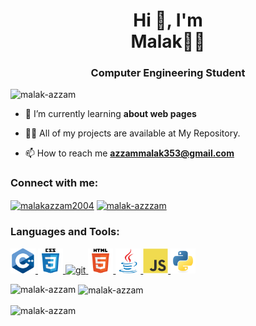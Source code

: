 <h1 align="center">Hi 👋, I'm <br> Malak🧚🏻</h1>

<h3 align="center">Computer Engineering Student</h3>

<p align="left"> <img src="https://komarev.com/ghpvc/?username=malak-azzam&label=Profile%20views&color=0e75b6&style=flat" alt="malak-azzam" /> </p>



- 🌱 I’m currently learning **about web pages**

- 👨‍💻 All of my projects are available at My Repository.

- 📫 How to reach me **azzammalak353@gmail.com**

<h3 align="left">Connect with me:</h3>
<p align="left">
<a href="https://twitter.com/malakazzam2004" target="blank"><img align="center" src="https://raw.githubusercontent.com/rahuldkjain/github-profile-readme-generator/master/src/images/icons/Social/twitter.svg" alt="malakazzam2004" height="30" width="40" /></a>
<a href="https://linkedin.com/in/malak-azzzam" target="blank"><img align="center" src="https://raw.githubusercontent.com/rahuldkjain/github-profile-readme-generator/master/src/images/icons/Social/linked-in-alt.svg" alt="malak-azzzam" height="30" width="40" /></a>
</p>

<h3 align="left">Languages and Tools:</h3>
<p align="left"> <a href="https://www.w3schools.com/cpp/" target="_blank" rel="noreferrer"> <img src="https://raw.githubusercontent.com/devicons/devicon/master/icons/cplusplus/cplusplus-original.svg" alt="cplusplus" width="40" height="40"/> </a> <a href="https://www.w3schools.com/css/" target="_blank" rel="noreferrer"> <img src="https://raw.githubusercontent.com/devicons/devicon/master/icons/css3/css3-original-wordmark.svg" alt="css3" width="40" height="40"/> </a> <a href="https://git-scm.com/" target="_blank" rel="noreferrer"> <img src="https://www.vectorlogo.zone/logos/git-scm/git-scm-icon.svg" alt="git" width="40" height="40"/> </a> <a href="https://www.w3.org/html/" target="_blank" rel="noreferrer"> <img src="https://raw.githubusercontent.com/devicons/devicon/master/icons/html5/html5-original-wordmark.svg" alt="html5" width="40" height="40"/> </a> <a href="https://www.java.com" target="_blank" rel="noreferrer"> <img src="https://raw.githubusercontent.com/devicons/devicon/master/icons/java/java-original.svg" alt="java" width="40" height="40"/> </a> <a href="https://developer.mozilla.org/en-US/docs/Web/JavaScript" target="_blank" rel="noreferrer"> <img src="https://raw.githubusercontent.com/devicons/devicon/master/icons/javascript/javascript-original.svg" alt="javascript" width="40" height="40"/> </a> <a href="https://www.python.org" target="_blank" rel="noreferrer"> <img src="https://raw.githubusercontent.com/devicons/devicon/master/icons/python/python-original.svg" alt="python" width="40" height="40"/> </a> </p>

<p><img align="left" src="https://github-readme-stats.vercel.app/api/top-langs?username=malak-azzam&show_icons=true&locale=en&layout=compact" alt="malak-azzam" /></p>

<p>&nbsp;<img align="center" src="https://github-readme-stats.vercel.app/api?username=malak-azzam&show_icons=true&locale=en" alt="malak-azzam" /></p>

<p><img align="center" src="https://github-readme-streak-stats.herokuapp.com/?user=malak-azzam&" alt="malak-azzam" /></p>
